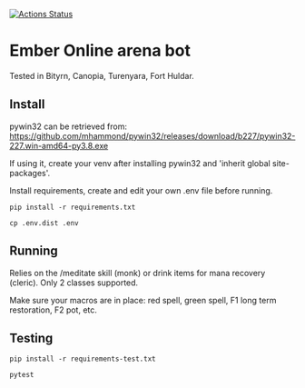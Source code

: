 [![Actions Status](https://github.com/{owner}/{repo}/workflows/{workflow_name}/badge.svg)](https://github.com/{owner}/{repo}/actions)

# Ember Online arena bot
Tested in Bityrn, Canopia, Turenyara, Fort Huldar.

## Install

pywin32 can be retrieved from:
https://github.com/mhammond/pywin32/releases/download/b227/pywin32-227.win-amd64-py3.8.exe

If using it, create your venv after installing pywin32 and 'inherit global site-packages'.

Install requirements, create and edit your own .env file before running.

`pip install -r requirements.txt`

`cp .env.dist .env`

## Running

Relies on the /meditate skill (monk) or drink items for mana recovery (cleric). Only 2 classes supported.

Make sure your macros are in place: red spell, green spell, F1 long term restoration, F2 pot, etc.

## Testing
`pip install -r requirements-test.txt`

`pytest`
